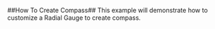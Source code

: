 ##How To Create Compass##
This example will demonstrate how to customize a Radial Gauge to create compass.